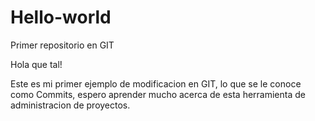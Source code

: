 # Hello-world
Primer repositorio en GIT

Hola que tal!

Este es mi primer ejemplo de modificacion en GIT, lo que se le conoce como Commits, espero aprender mucho acerca de esta herramienta de administracion de proyectos.
